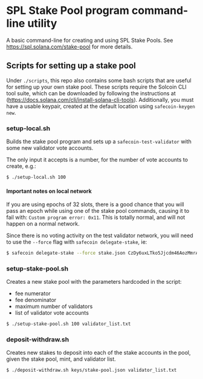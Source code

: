 # SPL Stake Pool program command-line utility

A basic command-line for creating and using SPL Stake Pools.  See https://spl.solana.com/stake-pool for more details.

## Scripts for setting up a stake pool

Under `./scripts`, this repo also contains some bash scripts that are useful for
setting up your own stake pool. These scripts require the Solcoin CLI tool suite,
which can be downloaded by following the instructions at
(https://docs.solana.com/cli/install-solana-cli-tools). Additionally, you must
have a usable keypair, created at the default location using `safecoin-keygen new`.

### setup-local.sh

Builds the stake pool program and sets up a `safecoin-test-validator` with some
new validator vote accounts.

The only input it accepts is a number, for the number of vote accounts to create, e.g.:

```bash
$ ./setup-local.sh 100
```

#### Important notes on local network

If you are using epochs of 32 slots, there is a good chance
that you will pass an epoch while using one of the stake pool commands, causing
it to fail with: `Custom program error: 0x11`. This is totally normal, and will
not happen on a normal network.

Since there is no voting activity on the test validator network, you will
need to use the `--force` flag with `safecoin delegate-stake`, ie:

```bash
$ safecoin delegate-stake --force stake.json CzDy6uxLTko5Jjcdm46AozMmrARY6R2aDBagdemiBuiT
```

### setup-stake-pool.sh

Creates a new stake pool with the parameters hardcoded in the script:

* fee numerator
* fee denominator
* maximum number of validators
* list of validator vote accounts

```bash
$ ./setup-stake-pool.sh 100 validator_list.txt
```

### deposit-withdraw.sh

Creates new stakes to deposit into each of the stake accounts in the pool, given
the stake pool, mint, and validator list.

```bash
$ ./deposit-withdraw.sh keys/stake-pool.json validator_list.txt
```
